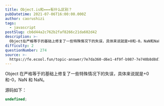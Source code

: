 ```yaml
---
title: Object.is和===有什么区别？
pubDatetime: 2021-07-06T16:00:00.000Z
author: caorushizi
tags:
  - javascript
postSlug: cb6d44a2c762b2faf8266c21da602d42
description: >-
  Object在严格等于的基础上修复了一些特殊情况下的失误，具体来说就是+0和-0，NaN和NaN。源码如下：```typescriptundefined```
difficulty: 2
questionNumber: 274
source: >-
  https://fe.ecool.fun/topic-answer/7e7da360-d6e1-4f9f-b987-7e740b8d8d7e?orderBy=updateTime&order=desc&tagId=10
---
```


Object 在严格等于的基础上修复了一些特殊情况下的失误，具体来说就是+0 和-0，NaN 和 NaN。

源码如下：

```typescript
undefined;
```

